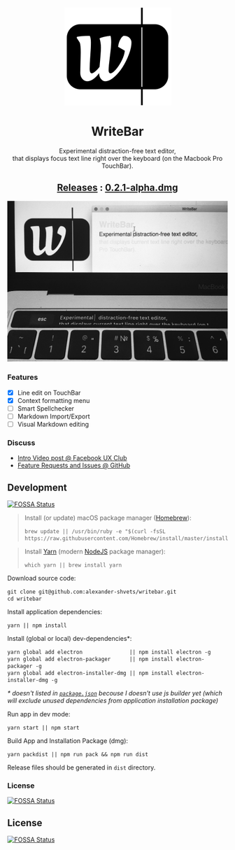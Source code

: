<p align="center"><a href="//writebar.js.org" title="writebar.js.org"><img src="assets/logo.svg"/></a></p>
<h1 align="center">WriteBar</h1>
<p align="center">
  Experimental distraction-free text editor,<br/>
  that displays focus text line right over the keyboard (on the Macbook Pro TouchBar).
</p>
<h2 align="center">
  <a title="Change Log at GitHub" href="//github.com/alexander-shvets/writebar/releases">Releases</a>
  : 
  <a title="Download from GitHub" href="//github.com/alexander-shvets/writebar/releases/download/0.2.1/WriteBar.dmg">0.2.1-alpha.dmg</a>
</h2>
<p align="center"><a href="//facebook.com/groups/uxclubs/permalink/973396292808999/"><img width="600" src="assets/screenshot.jpg" alt="screenshot"/></a></p>

### Features

- [x] Line edit on TouchBar
- [x] Context formatting menu
- [ ] Smart Spellchecker
- [ ] Markdown Import/Export
- [ ] Visual Markdown editing

### Discuss

- [Intro Video post @ Facebook UX Club](//facebook.com/groups/uxclubs/permalink/973396292808999/)
- [Feature Requests and Issues @ GitHub](//github.com/alexander-shvets/writebar/issues)     

## Development
[![FOSSA Status](https://app.fossa.io/api/projects/git%2Bgithub.com%2Falexander-shvets%2Fwritebar.svg?type=shield)](https://app.fossa.io/projects/git%2Bgithub.com%2Falexander-shvets%2Fwritebar?ref=badge_shield)


> Install (or update) macOS package manager ([Homebrew][]):
> ```shell
> brew update || /usr/bin/ruby -e "$(curl -fsSL https://raw.githubusercontent.com/Homebrew/install/master/install)"
> ```

> Install [Yarn][] (modern [NodeJS][] package manager):
> ```shell
> which yarn || brew install yarn
> ```

Download source code:    
```shell
git clone git@github.com:alexander-shvets/writebar.git
cd writebar
```

Install application dependencies:
```shell
yarn || npm install
```

Install (global or local) dev-dependencies*:    
```shell
yarn global add electron               || npm install electron -g
yarn global add electron-packager      || npm install electron-packager -g
yarn global add electron-installer-dmg || npm install electron-installer-dmg -g
```
_* doesn't listed in [`package.json`][] becouse I doesn't use js builder yet (which will exclude unused dependencies from application installation package)_

Run app in dev mode:    
```shell
yarn start || npm start
```

Build App and Installation Package (dmg):    
```shell
yarn packdist || npm run pack && npm run dist
```
Release files should be generated in `dist` directory.

### License

[![FOSSA Status](https://app.fossa.io/api/projects/git%2Bgithub.com%2Falexander-shvets%2Fwritebar.svg?type=large)](https://app.fossa.io/projects/git%2Bgithub.com%2Falexander-shvets%2Fwritebar?ref=badge_large)

[`package.json`]: //github.com/alexander-shvets/writebar/blob/master/package.json
[Homebrew]: //brew.sh
[NodeJS]: //nodejs.org
[Yarn]: //yarnpkg.com



## License
[![FOSSA Status](https://app.fossa.io/api/projects/git%2Bgithub.com%2Falexander-shvets%2Fwritebar.svg?type=large)](https://app.fossa.io/projects/git%2Bgithub.com%2Falexander-shvets%2Fwritebar?ref=badge_large)